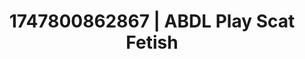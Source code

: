 ---
categories:
- Barefoot beauty
- Sensual choreography
- Mask kink
- Deepthroat
- Lover's breath
image: /assets/images/1747800862867.jpg
layout: post
seo:
  description: Featured content with premium ABDL Play, Scat Fetish. HD images available.
  keywords: ABDL Play, Scat Fetish
  og_image: /assets/images/1747800862867.jpg
  schema_type: VisualArtwork
tags:
- ABDL Play
- Scat Fetish
- '#1747800862867'
title: 1747800862867 | ABDL Play Scat Fetish
---